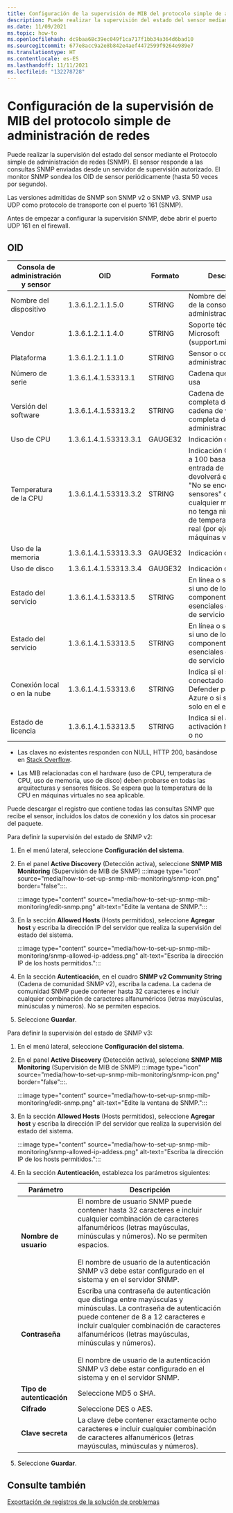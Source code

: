 ```yaml
---
title: Configuración de la supervisión de MIB del protocolo simple de administración de redes
description: Puede realizar la supervisión del estado del sensor mediante SNMP. El sensor responde a las consultas SNMP enviadas desde un servidor de supervisión autorizado.
ms.date: 11/09/2021
ms.topic: how-to
ms.openlocfilehash: dc9baa68c39ec049f1ca717f1bb34a364d6bad10
ms.sourcegitcommit: 677e8acc9a2e8b842e4aef4472599f9264e989e7
ms.translationtype: HT
ms.contentlocale: es-ES
ms.lasthandoff: 11/11/2021
ms.locfileid: "132278728"
---
```

# <a name="set-up-snmp-mib-monitoring"></a>Configuración de la supervisión de MIB del protocolo simple de administración de redes

Puede realizar la supervisión del estado del sensor mediante el Protocolo simple de administración de redes (SNMP). El sensor responde a las consultas SNMP enviadas desde un servidor de supervisión autorizado. El monitor SNMP sondea los OID de sensor periódicamente (hasta 50 veces por segundo).

Las versiones admitidas de SNMP son SNMP v2 o SNMP v3. SNMP usa UDP como protocolo de transporte con el puerto 161 (SNMP).

Antes de empezar a configurar la supervisión SNMP, debe abrir el puerto UDP 161 en el firewall.

## <a name="oids"></a>OID

| Consola de administración y sensor | OID | Formato | Descripción |
|--|--|--|--|
| Nombre del dispositivo | 1.3.6.1.2.1.1.5.0 | STRING | Nombre del dispositivo de la consola de administración local |
| Vendor | 1.3.6.1.2.1.1.4.0 | STRING | Soporte técnico de Microsoft (support.microsoft.com) |
| Plataforma | 1.3.6.1.2.1.1.1.0 | STRING | Sensor o consola de administración local |
| Número de serie | 1.3.6.1.4.1.53313.1 |STRING | Cadena que la licencia usa |
| Versión del software | 1.3.6.1.4.1.53313.2 | STRING | Cadena de versión completa de Xsense y cadena de versión completa de administración |
| Uso de CPU | 1.3.6.1.4.1.53313.3.1 | GAUGE32 | Indicación de 0 a 100 |
| Temperatura de la CPU | 1.3.6.1.4.1.53313.3.2 | STRING | Indicación Celsius de 0 a 100 basada en la entrada de Linux. Se devolverá el mensaje "No se encontraron sensores" desde cualquier máquina que no tenga ningún sensor de temperatura física real (por ejemplo, máquinas virtuales).|
| Uso de la memoria | 1.3.6.1.4.1.53313.3.3 | GAUGE32 | Indicación de 0 a 100 |
| Uso de disco | 1.3.6.1.4.1.53313.3.4 | GAUGE32 | Indicación de 0 a 100 |
| Estado del servicio | 1.3.6.1.4.1.53313.5  |STRING | En línea o sin conexión si uno de los cuatro componentes esenciales está fuera de servicio |
| Estado del servicio | 1.3.6.1.4.1.53313.5  |STRING | En línea o sin conexión si uno de los cuatro componentes esenciales está fuera de servicio |
| Conexión local o en la nube | 1.3.6.1.4.1.53313.6   |STRING | Indica si el sensor está conectado a de Defender para IoT en Azure o si se administra solo en el entorno local. |
| Estado de licencia | 1.3.6.1.4.1.53313.5  |STRING | Indica si el archivo de activación ha expirado o no |

   - Las claves no existentes responden con NULL, HTTP 200, basándose en [Stack Overflow](https://stackoverflow.com/questions/51419026/querying-for-non-existing-record-returns-null-with-http-200).
    
   - Las MIB relacionadas con el hardware (uso de CPU, temperatura de CPU, uso de memoria, uso de disco) deben probarse en todas las arquitecturas y sensores físicos. Se espera que la temperatura de la CPU en máquinas virtuales no sea aplicable.

Puede descargar el registro que contiene todas las consultas SNMP que recibe el sensor, incluidos los datos de conexión y los datos sin procesar del paquete.

Para definir la supervisión del estado de SNMP v2:

1. En el menú lateral, seleccione **Configuración del sistema**.

2. En el panel **Active Discovery** (Detección activa), seleccione **SNMP MIB Monitoring** (Supervisión de MIB de SNMP) :::image type="icon" source="media/how-to-set-up-snmp-mib-monitoring/snmp-icon.png" border="false":::.

    :::image type="content" source="media/how-to-set-up-snmp-mib-monitoring/edit-snmp.png" alt-text="Edite la ventana de SNMP.":::

3. En la sección **Allowed Hosts** (Hosts permitidos), seleccione **Agregar host** y escriba la dirección IP del servidor que realiza la supervisión del estado del sistema.

    :::image type="content" source="media/how-to-set-up-snmp-mib-monitoring/snmp-allowed-ip-addess.png" alt-text="Escriba la dirección IP de los hosts permitidos.":::

4. En la sección **Autenticación**, en el cuadro **SNMP v2 Community String** (Cadena de comunidad SNMP v2), escriba la cadena. La cadena de comunidad SNMP puede contener hasta 32 caracteres e incluir cualquier combinación de caracteres alfanuméricos (letras mayúsculas, minúsculas y números). No se permiten espacios.

5. Seleccione **Guardar**.

Para definir la supervisión del estado de SNMP v3:

1. En el menú lateral, seleccione **Configuración del sistema**.

2. En el panel **Active Discovery** (Detección activa), seleccione **SNMP MIB Monitoring** (Supervisión de MIB de SNMP) :::image type="icon" source="media/how-to-set-up-snmp-mib-monitoring/snmp-icon.png" border="false":::.

    :::image type="content" source="media/how-to-set-up-snmp-mib-monitoring/edit-snmp.png" alt-text="Edite la ventana de SNMP.":::

3. En la sección **Allowed Hosts** (Hosts permitidos), seleccione **Agregar host** y escriba la dirección IP del servidor que realiza la supervisión del estado del sistema.

    :::image type="content" source="media/how-to-set-up-snmp-mib-monitoring/snmp-allowed-ip-addess.png" alt-text="Escriba la dirección IP de los hosts permitidos.":::

4. En la sección **Autenticación**, establezca los parámetros siguientes:

    | Parámetro | Descripción |
    |--|--|
    | **Nombre de usuario** | El nombre de usuario SNMP puede contener hasta 32 caracteres e incluir cualquier combinación de caracteres alfanuméricos (letras mayúsculas, minúsculas y números). No se permiten espacios. <br /> <br />El nombre de usuario de la autenticación SNMP v3 debe estar configurado en el sistema y en el servidor SNMP. |
    | **Contraseña** | Escriba una contraseña de autenticación que distinga entre mayúsculas y minúsculas. La contraseña de autenticación puede contener de 8 a 12 caracteres e incluir cualquier combinación de caracteres alfanuméricos (letras mayúsculas, minúsculas y números). <br /> <br/>El nombre de usuario de la autenticación SNMP v3 debe estar configurado en el sistema y en el servidor SNMP. |
    | **Tipo de autenticación** | Seleccione MD5 o SHA. |
    | **Cifrado** | Seleccione DES o AES. |
    | **Clave secreta** | La clave debe contener exactamente ocho caracteres e incluir cualquier combinación de caracteres alfanuméricos (letras mayúsculas, minúsculas y números). |

5. Seleccione **Guardar**.

## <a name="see-also"></a>Consulte también

[Exportación de registros de la solución de problemas](how-to-troubleshoot-the-sensor-and-on-premises-management-console.md)

